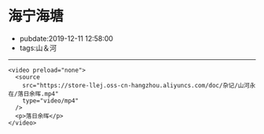 # 海宁海塘

- pubdate:2019-12-11 12:58:00
- tags:山＆河

---

```html{run .hidden}
<video preload="none">
  <source
    src="https://store-llej.oss-cn-hangzhou.aliyuncs.com/doc/杂记/山河永在/落日余晖.mp4"
    type="video/mp4"
  />
  <p>落日余晖</p>
</video>
```
